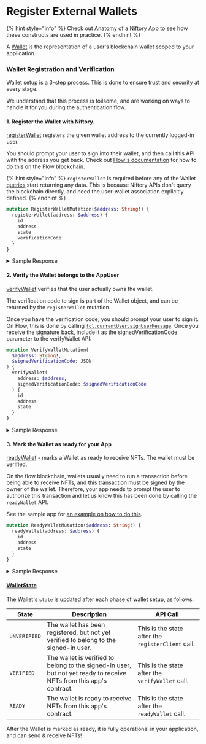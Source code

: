 # Register External Wallets

{% hint style="info" %}
Check out [Anatomy of a Niftory App](../../sample-app/anatomy-of-a-niftory-app/#wallets) to see how these constructs are used in practice.
{% endhint %}

A [Wallet](https://api-docs-niftory.vercel.app/#definition-Wallet) is the representation of a user's blockchain wallet scoped to your application.

### Wallet Registration and Verification

Wallet setup is a 3-step process. This is done to ensure trust and security at every stage.

We understand that this process is toilsome, and are working on ways to handle it for you during the authentication flow.&#x20;

#### **1.** Register the Wallet with Niftory.

[registerWallet](https://api-docs-niftory.vercel.app/#mutation-registerWallet) registers the given wallet address to the currently logged-in user.

You should prompt your user to sign into their wallet, and then call this API with the address you get back. Check out [Flow's documentation](https://docs.onflow.org/fcl/reference/authentication/) for how to do this on the Flow blockchain.

{% hint style="info" %}
`registerWallet` is required before any of the Wallet [queries](register-external-wallets.md#wallet-queries) start returning any data. This is because Niftory APIs don't query the blockchain directly, and need the user-wallet association explicitly defined.
{% endhint %}

```graphql
mutation RegisterWalletMutation($address: String!) {
  registerWallet(address: $address) {
    id
    address
    state
    verificationCode
  }
}
```

<details>

<summary>Sample Response</summary>

```
{
  "data": {
    "wallet": {
      "id": "14",
      "address": "0xf253fc2cb42c078436d07fb77e5a76a649892172",
      "state": "UNVERIFIED"
    }
  }
}
```

</details>

#### 2. Verify the Wallet belongs to the AppUser

[verifyWallet](https://api-docs-niftory.vercel.app/#mutation-verifyWallet) verifies that the user actually owns the wallet.

The verification code to sign is part of the Wallet object, and can be returned by the `registerWallet` mutation.

Once you have the verification code, you should prompt your user to sign it. On Flow, this is done by calling [`fcl.currentUser.signUserMessage`](https://docs.onflow.org/fcl/reference/user-signatures/#currentusersignusermessage).  Once you receive the signature back, include it as the signedVerificationCode parameter to the verifyWallet API:

```graphql
mutation VerifyWalletMutation(
  $address: String!,
  $signedVerificationCode: JSON!
) {
  verifyWallet(
    address: $address,
    signedVerificationCode: $signedVerificationCode
  ) {
    id
    address
    state
  }
}
```

<details>

<summary>Sample Response</summary>

```json
{
  "data": {
    "wallet": {
      "id": "14",
      "address": "0xf253fc2cb42c078436d07fb77e5a76a649892172",
      "state": "VERIFIED"
    }
  }
}
```

</details>

#### 3. Mark the Wallet as ready for your App

[readyWallet](https://api-docs-niftory.vercel.app/#mutation-readyWallet) - marks a Wallet as ready to receive NFTs. The wallet must be verified.

On the flow blockchain, wallets usually need to run a transaction before being able to receive NFTs, and this transaction must be signed by the owner of the wallet. Therefore, your app needs to prompt the user to authorize this transaction and let us know this has been done by calling the `readyWallet` API.

See the sample app for [an example on how to do this](https://github.com/Niftory/niftory-samples/blob/main/basic-app/hooks/useFlowAccountConfiguration.tsx).

```graphql
mutation ReadyWalletMutation($address: String!) {
  readyWallet(address: $address) {
    id
    address
    state
  }
}
```

<details>

<summary>Sample Response</summary>

```json
{
  "data": {
    "wallet": {
      "id": "14",
      "address": "0xf253fc2cb42c078436d07fb77e5a76a649892172",
      "state": "READY"
    }
  }
}
```

</details>

#### [WalletState](https://api-docs-niftory.vercel.app/#definition-WalletState)

The Wallet's `state` is updated after each phase of wallet setup, as follows:

| State        | Description                                                                                                         | API Call                                           |
| ------------ | ------------------------------------------------------------------------------------------------------------------- | -------------------------------------------------- |
| `UNVERIFIED` | The wallet has been registered, but not yet verified to belong to the signed-in user.                               | This is the state after the `registerClient` call. |
| `VERIFIED`   | The wallet is verified to belong to the signed-in user, but not yet ready to receive NFTs from this app's contract. | This is the state after the `verifyWallet` call.   |
| `READY`      | The wallet is ready to receive NFTs from this app's contract.                                                       | This is the state after the `readyWallet` call.    |

After the Wallet is marked as ready, it is fully operational in your application, and can send & receive NFTs!
